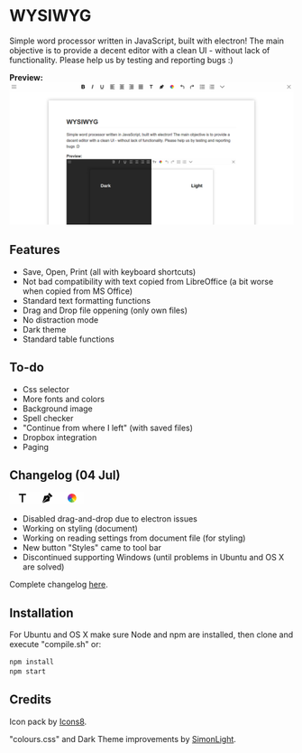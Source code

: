 # WYSIWYG

Simple word processor written in JavaScript, built with electron! The main objective is to provide a decent editor with a clean UI - without lack of functionality. Please help us by testing and reporting bugs :)


**Preview:** ![Alt Text](screenshots/preview-v0.0.8.png)

## Features

* Save, Open, Print (all with keyboard shortcuts)
* Not bad compatibility with text copied from LibreOffice (a bit worse when copied from MS Office)
* Standard text formatting functions
* Drag and Drop file oppening (only own files)
* No distraction mode
* Dark theme
* Standard table functions

## To-do

* Css selector
* More fonts and colors
* Background image
* Spell checker
* "Continue from where I left" (with saved files)
* Dropbox integration
* Paging

## Changelog (04 Jul)

![Alt Text](screenshots/complementar-v0.0.8.png)

* Disabled drag-and-drop due to electron issues
* Working on styling (document)
* Working on reading settings from document file (for styling)
* New button "Styles" came to tool bar
* Discontinued supporting Windows (until problems in Ubuntu and OS X are solved)

Complete changelog [here](https://github.com/raggesilver/WYSIWYG/blob/daily/changelog/changelog.md).

## Installation

For Ubuntu and OS X make sure Node and npm are installed, then clone and execute "compile.sh" or:
```bash
npm install
npm start
```

## Credits

Icon pack by [Icons8](https://icons8.com).

"colours.css" and Dark Theme improvements by [SimonLight](https://github.com/SimonLight001).
